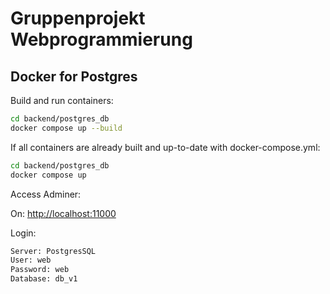 # Gruppenprojekt Webprogrammierung

## Docker for Postgres

Build and run containers:

```bash
cd backend/postgres_db
docker compose up --build
```

If all containers are already built and up-to-date with docker-compose.yml:

```bash
cd backend/postgres_db
docker compose up
```

Access Adminer:

On: <http://localhost:11000>

Login:

```bash
Server: PostgresSQL
User: web
Password: web
Database: db_v1
```
